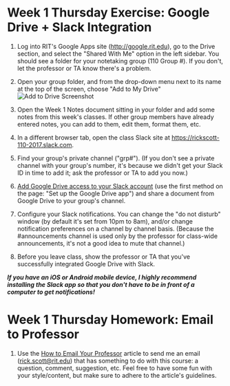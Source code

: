 # Week 1 Thursday Exercise: Google Drive + Slack Integration

1. Log into RIT's Google Apps site (http://google.rit.edu), go to the Drive section, and select the "Shared With Me" option in the left sidebar. You should see a folder for your notetaking group (110 Group #). If you don't, let the professor or TA know there's a problem. 

2. Open your group folder, and from the drop-down menu next to its name at the top of the screen, choose "Add to My Drive" <br>![Add to Drive Screenshot](add2drive.png)

3. Open the Week 1 Notes document sitting in your folder and add some notes from this week's classes. If other group members have already entered notes, you can add to them, edit them, format them, etc. 

4. In a different browser tab, open the class Slack site at https://rickscott-110-2017.slack.com. 

5. Find your group's private channel ("grp#"). (If you don't see a private channel with your group's number, it's because we didn't get your Slack ID in time to add it; ask the professor or TA to add you now.)

6. [Add Google Drive access to your Slack account](https://get.slack.help/hc/en-us/articles/205875058-Google-Drive-for-Slack) (use the first method on the page: "Set up the Google Drive app") and share a document from Google Drive to your group's channel.  

7. Configure your Slack notifications. You can change the "do not disturb" window (by default it's set from 10pm to 8am), and/or change notification preferences on a channel by channel basis. (Because the #announcements channel is used only by the professor for class-wide announcements, it's not a good idea to mute that channel.) 

8. Before you leave class, show the professor or TA that you've successfully integrated Google Drive with Slack. 

***If you have an iOS or Android mobile device, I highly recommend installing the Slack app so that you don't have to be in front of a computer to get notifications!***

# Week 1 Thursday Homework: Email to Professor

1. Use the [How to Email Your Professor](https://medium.com/@lportwoodstacer/how-to-email-your-professor-without-being-annoying-af-cf64ae0e4087) article to send me an email (rick.scott@rit.edu) that has something to do with this course: a question, comment, suggestion, etc. Feel free to have some fun with your style/content, but make sure to adhere to the article's guidelines.
